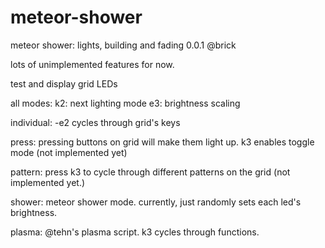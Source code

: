 # meteor-shower

meteor shower: lights, 
        building and fading
0.0.1 @brick

lots of unimplemented
features for now.


test and display grid LEDs

all modes:
k2: next lighting mode
e3: brightness scaling

individual: 
-e2 cycles through grid's keys

press: 
pressing buttons on grid will 
make them light up. 
k3 enables toggle mode
(not implemented yet)

pattern:
press k3 to cycle through 
different patterns on the grid
(not implemented yet.)

shower:
meteor shower mode. 
currently, just randomly sets 
each led's brightness. 

plasma:
@tehn's plasma script. 
k3 cycles through functions.